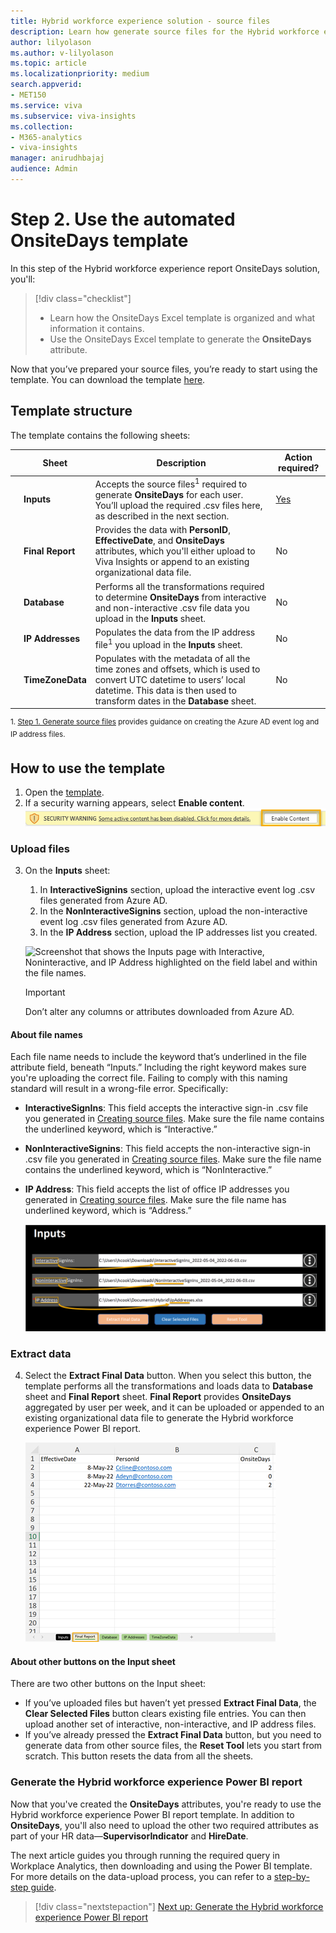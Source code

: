 ```yaml
---
title: Hybrid workforce experience solution - source files
description: Learn how generate source files for the Hybrid workforce experience solution
author: lilyolason
ms.author: v-lilyolason
ms.topic: article
ms.localizationpriority: medium 
search.appverid:
- MET150
ms.service: viva 
ms.subservice: viva-insights
ms.collection: 
- M365-analytics
- viva-insights
manager: anirudhbajaj
audience: Admin
---
```


# Step 2. Use the automated OnsiteDays template

In this step of the Hybrid workforce experience report OnsiteDays solution, you'll:

> [!div class="checklist"]
>
>* Learn how the OnsiteDays Excel template is organized and what information it contains.
>* Use the OnsiteDays Excel template to generate the **OnsiteDays** attribute.

Now that you’ve prepared your source files, you’re ready to start using the template. You can download the template [here](https://github.com/microsoft/VivaSolutions/blob/main/Sample%20Solutions/HW_OnsiteDays/HW_OnsiteDaysTemplate.xlsb). 

## Template structure

The template contains the following sheets:

|  | Sheet | Description | Action required? |
|---|---|---|---|
|  | **Inputs** | Accepts the source files<sup>1</sup> required to generate **OnsiteDays** for each user. You’ll upload the required .csv files here, as described in the next section. | [Yes](#upload-files) |
|  | **Final Report** | Provides the data with **PersonID**, **EffectiveDate**, and **OnsiteDays** attributes, which you'll either upload to Viva Insights or append to an existing organizational data file. | No |
|  | **Database** | Performs all the transformations required to determine **OnsiteDays** from interactive and non-interactive .csv file data you upload in the **Inputs** sheet. | No | 
|  | **IP Addresses** | Populates the data from the IP address file<sup>1</sup> you upload in the **Inputs** sheet. | No |
|  | **TimeZoneData** | Populates with the metadata of all the time zones and offsets, which is used to convert UTC datetime to users’ local datetime. This data is then used to transform dates in the **Database** sheet. | No |

<sup> 1. [Step 1. Generate source files](hybrid-workforce-experience-source-files.md) provides guidance on creating the Azure AD event log and IP address files.</sup>

## How to use the template

1. Open the [template](https://github.com/microsoft/VivaSolutions/blob/main/Sample%20Solutions/HW_OnsiteDays/HW_OnsiteDaysTemplate.xlsb).
2. If a security warning appears, select **Enable content**. 
    ![Screenshot that shows a security warning banner with the Enable Content button highlighted.](./images/hwfe-enable-content.png)

### Upload files

3. On the **Inputs** sheet:
    1. In **InteractiveSignins** section, upload the interactive event log .csv files generated from Azure AD.
    1. In the **NonInteractiveSignins** section, upload the non-interactive event log .csv files generated from Azure AD.
    1. In the **IP Address** section, upload the IP addresses list you created.

    ![Screenshot that shows the Inputs page with Interactive, Noninteractive, and IP Address highlighted on the field label and within the file names.](./images/hwfe-inputs-a-b-c1.png)

    >[!Important]
    > Don’t alter any columns or attributes downloaded from Azure AD.

#### About file names

Each file name needs to include the keyword that’s underlined in the file attribute field, beneath “Inputs.” Including the right keyword makes sure you're uploading the correct file. Failing to comply with this naming standard will result in a wrong-file error. Specifically:

* **InteractiveSignIns**: This field accepts the interactive sign-in .csv file you generated in [Creating source files](hybrid-workforce-experience-source-files.md). Make sure the file name contains the underlined keyword, which is “Interactive.” 
* **NonInteractiveSignins**: This field accepts the non-interactive sign-in .csv file you generated in [Creating source files](hybrid-workforce-experience-source-files.md). Make sure the file name contains the underlined keyword, which is “NonInteractive.”
* **IP Address**: This field accepts the list of office IP addresses you generated in [Creating source files](hybrid-workforce-experience-source-files.md). Make sure the file name has underlined keyword, which is “Address.”

    ![Screenshot that shows the Inputs page with Interactive, Noninteractive, and IP Address highlighted on the field label and within the file names.](./images/hwfe-inputs.png)

### Extract data

4.	Select the **Extract Final Data** button. When you select this button, the template performs all the transformations and loads data to **Database** sheet and **Final Report** sheet. **Final Report** provides **OnsiteDays** aggregated by user per week, and it can be uploaded or appended to an existing organizational data file to generate the Hybrid workforce experience Power BI report.

    ![Screenshot that shows a security warning banner with the Enable Content button highlighted.](./images/hwfe-final-report.png)

#### About other buttons on the Input sheet

There are two other buttons on the Input sheet:

* If you’ve uploaded files but haven’t yet pressed **Extract Final Data**, the **Clear Selected Files** button clears existing file entries. You can then upload another set of interactive, non-interactive, and IP address files.
* If you’ve already pressed the **Extract Final Data** button, but you need to generate data from other source files, the **Reset Tool** lets you start from scratch. This button resets the data from all the sheets.

### Generate the Hybrid workforce experience Power BI report

Now that you've created the **OnsiteDays** attributes, you're ready to use the Hybrid workforce experience Power BI report template. In addition to **OnsiteDays**, you'll also need to upload the other two required attributes as part of your HR data—**SupervisorIndicator** and **HireDate**.

The next article guides you through running the required query in Workplace Analytics, then downloading and using the Power BI template. For more details on the data-upload process, you can refer to a [step-by-step guide](https://go.microsoft.com/fwlink/?linkid=2195632).

> [!div class="nextstepaction"]
> [Next up: Generate the Hybrid workforce experience Power BI report](../insights/Tutorials/hybrid-workforce-experience.md)
